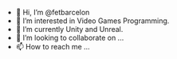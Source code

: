 - 👋 Hi, I’m @fetbarcelon
- 👀 I’m interested in Video Games Programming.
- 🌱 I’m currently Unity and Unreal.
- 💞️ I’m looking to collaborate on ...
- 📫 How to reach me ...

<!---
fetbarcelon/fetbarcelon is a ✨ special ✨ repository because its `README.md` (this file) appears on your GitHub profile.
You can click the Preview link to take a look at your changes.
--->
